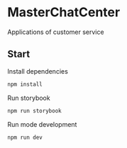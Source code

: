 # MasterChatCenter

Applications of customer service

## Start

Install dependencies
```bash
npm install
```

Run storybook
```bash
npm run storybook
```
Run mode development
```bash
npm run dev
```
